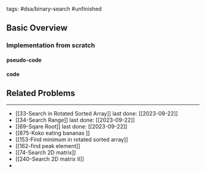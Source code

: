 tags: #dsa/binary-search #unfinished 
## Basic Overview

### Implementation from scratch
#### pseudo-code

#### code

## Related Problems
---
- [[33-Search in Rotated Sorted Array]] last done: [[2023-09-22]]
- [[34-Search Range]] last done: [[2023-09-22]]
- [[69-Sqare Root]] last done: [[2023-09-22]]
- [[875-Koko eating bananas ]]
- [[153-Find minimum in rotated sorted array]]
- [[162-find peak element]]
- [[74-Search 2D matrix]]
- [[240-Search 2D matrix II]]
- 


